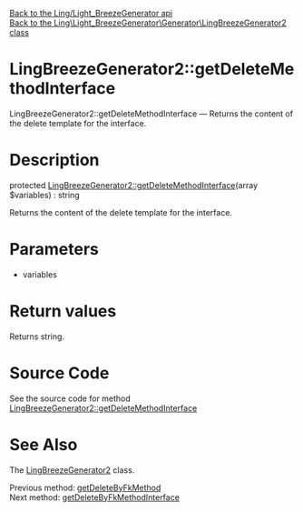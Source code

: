 [Back to the Ling/Light_BreezeGenerator api](https://github.com/lingtalfi/Light_BreezeGenerator/blob/master/doc/api/Ling/Light_BreezeGenerator.md)<br>
[Back to the Ling\Light_BreezeGenerator\Generator\LingBreezeGenerator2 class](https://github.com/lingtalfi/Light_BreezeGenerator/blob/master/doc/api/Ling/Light_BreezeGenerator/Generator/LingBreezeGenerator2.md)


LingBreezeGenerator2::getDeleteMethodInterface
================



LingBreezeGenerator2::getDeleteMethodInterface — Returns the content of the delete template for the interface.




Description
================


protected [LingBreezeGenerator2::getDeleteMethodInterface](https://github.com/lingtalfi/Light_BreezeGenerator/blob/master/doc/api/Ling/Light_BreezeGenerator/Generator/LingBreezeGenerator2/getDeleteMethodInterface.md)(array $variables) : string




Returns the content of the delete template for the interface.




Parameters
================


- variables

    


Return values
================

Returns string.








Source Code
===========
See the source code for method [LingBreezeGenerator2::getDeleteMethodInterface](https://github.com/lingtalfi/Light_BreezeGenerator/blob/master/Generator/LingBreezeGenerator2.php#L2520-L2526)


See Also
================

The [LingBreezeGenerator2](https://github.com/lingtalfi/Light_BreezeGenerator/blob/master/doc/api/Ling/Light_BreezeGenerator/Generator/LingBreezeGenerator2.md) class.

Previous method: [getDeleteByFkMethod](https://github.com/lingtalfi/Light_BreezeGenerator/blob/master/doc/api/Ling/Light_BreezeGenerator/Generator/LingBreezeGenerator2/getDeleteByFkMethod.md)<br>Next method: [getDeleteByFkMethodInterface](https://github.com/lingtalfi/Light_BreezeGenerator/blob/master/doc/api/Ling/Light_BreezeGenerator/Generator/LingBreezeGenerator2/getDeleteByFkMethodInterface.md)<br>

